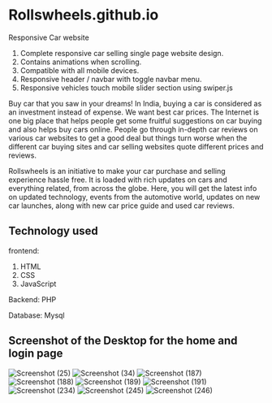 # Rollswheels.github.io

Responsive Car website 
1) Complete responsive car selling single page website design.
2) Contains animations when scrolling.
3) Compatible with all mobile devices.
4) Responsive header / navbar with toggle navbar menu.
5) Responsive vehicles touch mobile slider section using swiper.js


Buy car that you saw in your dreams! In India, buying a car is considered as an investment instead of expense. We want best car prices. The Internet is one big place that helps people get some fruitful suggestions on car buying and also helps buy cars online. People go through in-depth car reviews on various car websites to get a good deal but things turn worse when the different car buying sites and car selling websites quote different prices and reviews.

Rollswheels is an initiative to make your car purchase and selling experience hassle free. It is loaded with rich updates on cars and everything related, from across the globe. Here, you will get the latest info on updated technology, events from the automotive world, updates on new car launches, along with new car price guide and used car reviews.

Technology used
----------------------
frontend:
1) HTML
2) CSS
3) JavaScript

Backend:
PHP

Database:
Mysql

Screenshot of the Desktop for the home and login page
---------------------------------------------------------
![Screenshot (25)](https://user-images.githubusercontent.com/117866659/200962433-f8671a5d-8daf-4bd6-923a-1a95d4b9538e.png)
![Screenshot (34)](https://user-images.githubusercontent.com/117866659/200962441-67c387d5-80b6-45ee-820f-16f05926b083.png)
![Screenshot (187)](https://user-images.githubusercontent.com/117866659/200962443-53ee6e68-61bb-47c3-b5aa-73a5382100a1.png)
![Screenshot (188)](https://user-images.githubusercontent.com/117866659/200962540-51239eb0-663c-4314-b680-ec592e197394.png)
![Screenshot (189)](https://user-images.githubusercontent.com/117866659/200962547-ab11f4db-e8a0-488c-9450-ae19e1dd4fc5.png)
![Screenshot (191)](https://user-images.githubusercontent.com/117866659/200962553-fc25512d-29ba-4e5e-90fb-6c783ae406fd.png)
![Screenshot (234)](https://user-images.githubusercontent.com/117866659/200962558-4a1b0e0d-8a07-44e8-9626-bed3b7c3b902.png)
![Screenshot (245)](https://user-images.githubusercontent.com/117866659/200962560-8e174847-0fdc-4955-b59e-a5dafe97112b.png)
![Screenshot (246)](https://user-images.githubusercontent.com/117866659/200962561-da5c5ba7-4c5c-4079-b6dd-4b5feaca9619.png)
